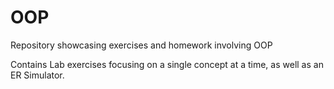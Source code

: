 # OOP
Repository showcasing exercises and homework involving OOP

Contains Lab exercises focusing on a single concept at a time, as well as an ER Simulator.
